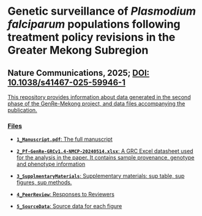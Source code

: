 # Genetic surveillance of _Plasmodium falciparum_ populations following treatment policy revisions in the Greater Mekong Subregion
## Nature Communications, 2025; <a href="https://www.nature.com/articles/s41467-025-59946-1.epdf?sharing_token=W4Ma-LJz3XXNW5RRWZc0dNRgN0jAjWel9jnR3ZoTv0NrY2iQEZgs2Pza0uCrVEErPm5P9AcsrwgOG2vGVajk4XUp4EfeTixQyqnlzxaROvlD9l7GKetXnb3NcFhaL0f1x-c5QaWVHYhbZMzRN_eGwoPc80MUR0YYnQZpsHsn3Y4%3D" target="_blank">DOI: 10.1038/s41467-025-59946-1

This repository provides information about data generated in the second phase of the GenRe-Mekong project, and data files accompanying the publication.


### Files

- __`1_Manuscript.pdf`__: The full manuscript
  
- __`2_Pf-GenRe-GRCv1.4-NMCP-20240514.xlsx`__: A GRC Excel datasheet used for the analysis in the paper. It contains sample provenance, genotype and phenotype information

- __`3_SupplmentaryMaterials`__: Supplementary materials: sup table, sup figures, sup methods. 

- __`4_PeerReview`__: Responses to Reviewers

- __`5_SourceData`__: Source data for each figure
